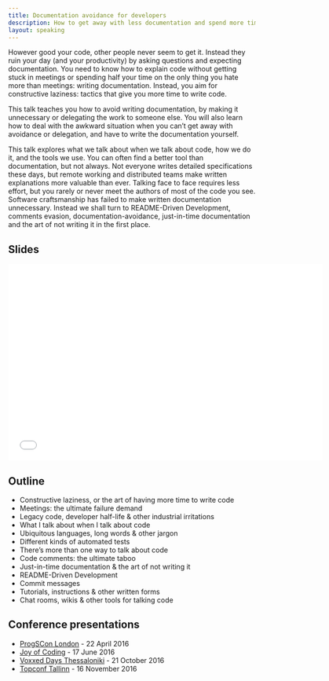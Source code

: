 ```yaml
---
title: Documentation avoidance for developers
description: How to get away with less documentation and spend more time writing code
layout: speaking
---
```


However good your code, other people never seem to get it. Instead they ruin your day (and your productivity) by asking questions and expecting documentation. You need to know how to explain code without getting stuck in meetings or spending half your time on the only thing you hate more than meetings: writing documentation. Instead, you aim for constructive laziness: tactics that give you more time to write code.

This talk teaches you how to avoid writing documentation, by making it unnecessary or delegating the work to someone else.
You will also learn how to deal with the awkward situation when you can’t get away with avoidance or delegation, and have to write the documentation yourself.

This talk explores what we talk about when we talk about code, how we do it, and the tools we use. You can often find a better tool than documentation, but not always. Not everyone writes detailed specifications these days, but remote working and distributed teams make written explanations more valuable than ever. Talking face to face requires less effort, but you rarely or never meet the authors of most of the code you see. Software craftsmanship has failed to make written documentation unnecessary. Instead we shall turn to README-Driven Development, comments evasion, documentation-avoidance, just-in-time documentation and the art of not writing it in the first place.

## Slides

<iframe src="//www.slideshare.net/slideshow/embed_code/key/NNWObhEapz69Qy" width="640" height="400" frameborder="0" marginwidth="0" marginheight="0" scrolling="no"></iframe>

## Outline

* Constructive laziness, or the art of having more time to write code
* Meetings: the ultimate failure demand
* Legacy code, developer half-life & other industrial irritations
* What I talk about when I talk about code
* Ubiquitous languages, long words & other jargon
* Different kinds of automated tests
* There’s more than one way to talk about code
* Code comments: the ultimate taboo
* Just-in-time documentation & the art of not writing it
* README-Driven Development
* Commit messages
* Tutorials, instructions & other written forms
* Chat rooms, wikis & other tools for talking code

## Conference presentations

* [ProgSCon London](http://progscon.co.uk/talks#tlk-peterhiltontalk) - 22 April 2016
* [Joy of Coding](http://joyofcoding.org/) - 17 June 2016
* [Voxxed Days Thessaloniki](https://voxxeddays.com/thessaloniki/) - 21 October 2016
* [Topconf Tallinn](http://topconf.com/tallinn-2016/speaker/peter-hilton/) - 16 November 2016
